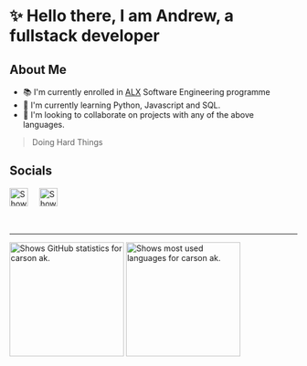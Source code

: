 # :sparkles: **Hello there**, I am Andrew, a fullstack developer

## About Me

- 📚 I'm currently enrolled in [ALX][alx] Software Engineering programme
- 🌱 I'm currently learning Python, Javascript and SQL.
- 🤝 I'm looking to collaborate on projects with any of the above languages.

> Doing Hard Things

<!-- Add more details -->

## Socials

[<img alt="Shows X's logo" height="32" width="32" src="https://cdn.simpleicons.org/x/black/white" />][X]
&nbsp; &nbsp;
[<img alt="Shows G-mail's logo" height="32" width="32" src="https://cdn.simpleicons.org/gmail/#EA4335/white" />][gmail]

<br>

------

<!-- GitHub Stats -->
<picture>
  <source height=200 align="center" media="(prefers-color-scheme: dark)" srcset="https://github-readme-stats-xi-one-93.vercel.app/api?username=carsonak&theme=github_dark_dimmed&custom_title=GitHub%20Stats&show_icons=true">
  <source height=200 align="center" media="(prefers-color-scheme: light)" srcset="https://github-readme-stats-xi-one-93.vercel.app/api?username=carsonak&theme=catppuccin_latte&custom_title=GitHub%20Stats&show_icons=true">
  <img height=200 align="center" alt="Shows GitHub statistics for carson ak." src="https://github-readme-stats-xi-one-93.vercel.app/api?username=carsonak&theme=github_dark_dimmed&custom_title=GitHub%20Stats&show_icons=true">
</picture>

<!-- Top Languages -->
<picture>
  <source height=200 align="center" media="(prefers-color-scheme: dark)" srcset="https://github-readme-stats.vercel.app/api/top-langs/?username=carsonak&layout=compact&langs_count=8&card_width=320&theme=github_dark_dimmed&show_icons=truet&size_weight=0.5&count_weight=0.5&hide=c%23">
  <source height=200 align="center" media="(prefers-color-scheme: light)" srcset="https://github-readme-stats.vercel.app/api/top-langs/?username=carsonak&layout=compact&langs_count=8&card_width=320&theme=catppuccin_latte&show_icons=truet&size_weight=0.5&count_weight=0.5&hide=c%23">
  <img height=200 align="center" alt="Shows most used languages for carson ak." src="https://github-readme-stats.vercel.app/api/top-langs/?username=carsonak&layout=compact&langs_count=8&card_width=320&theme=github_dark_dimmed&show_icons=truet&size_weight=0.5&count_weight=0.5&hide=c%23">
</picture>

[alx]: https://www.alxafrica.com/ (ALX Africa)
[X]: https://twitter.com/andrewiscarson (X)
[gmail]: carsoniskihara@gmail.com (G-Mail)
